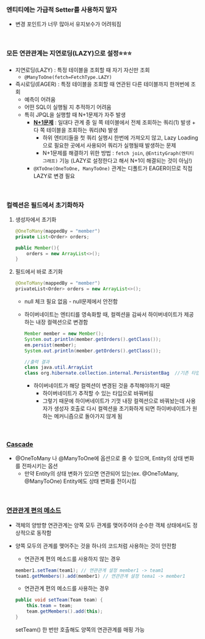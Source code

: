 ### 엔티티에는 가급적 Setter를 사용하지 말자

- 변경 포인트가 너무 많아서 유지보수가 어려워짐

<br>

### 모든 연관관계는 지연로딩(LAZY)으로 설정⭐⭐⭐

- 지연로딩(LAZY) : 특정 테이블을 조회할 때 자기 자신만 조회
    - `@ManyToOne(fetch=FetchType.LAZY)`
- 즉시로딩(EAGER) : 특정 테이블을 조회할 때 연관된 다른 테이블까지 한꺼번에 조회
    - 예측이 어려움
    - 어떤 SQL이 실행될 지 추적하기 어려움
    - 특히 JPQL을 실행할 때 N+1문제가 자주 발생
        - [**N+1문제**](https://jojoldu.tistory.com/165) : 일대다 관계 중 일 쪽 테이블에서 전체 조회하는 쿼리(1) 발생 + 다 쪽 테이블을 조회하는 쿼리(N) 발생
            - 하위 엔티티들을 첫 쿼리 실행시 한번에 가져오지 않고, Lazy Loading으로 필요한 곳에서 사용되어 쿼리가 실행될때 발생하는 문제
            - N+1문제를 해결하기 위한 방법 : `fetch join`, `@EntityGraph(엔티티 그래프)` 기능 (LAZY로 설정한다고 해서 N+1이 해결되는 것이 아님!)
        - `@XToOne(OneToOne, ManyToOne)` 관계는 디폴트가 EAGER이므로 직접 LAZY로 변경 필요

<br>

### 컬렉션은 필드에서 초기화하자

1. 생성자에서 초기화
    
    ```java
    @OneToMany(mappedBy = "member")
    private List<Order> orders;
    
    public Member(){
        orders = new ArrayList<>();
    }
    ```
    
2. 필드에서 바로 초기화
    
    ```java
    @OneToMany(mappedBy = "member")
    privateList<Order> orders = new ArrayList<>();
    ```
    
    - null 체크 필요 없음 - null문제에서 안전함
    - 하이버네이트는 엔티티를 영속화할 때, 컬렉션을 감싸서 하이버네이트가 제공하는 내장 컬렉션으로 변경함
        
        ```java
        Member member = new Member();
        System.out.println(member.getOrders().getClass());
        em.persist(member);
        System.out.println(member.getOrders().getClass());
        
        //출력 결과
        class java.util.ArrayList
        class org.hibernate.collection.internal.PersistentBag  //기존 타입에서 내장 컬렉션으로 변경해버림
        ```
        
        - 하이버네이트가 해당 컬렉션이 변경된 것을 추적해야하기 때문
            - 하이버네이트가 추적할 수 있는 타입으로 바꿔버림
            - 그렇기 때문에 하이버네이트가 기껏 내장 컬렉션으로 바꿔놨는데 사용자가 생성자 호출로 다시 컬렉션을 초기화하게 되면 하이버네이트가 원하는 메커니즘으로 돌아가지 않게 됨
            

<br>

### [Cascade](https://velog.io/@max9106/JPA%EC%97%94%ED%8B%B0%ED%8B%B0-%EC%83%81%ED%83%9C-Cascade)

- @OneToMany 나 @ManyToOne에 옵션으로 줄 수 있으며, Entity의 상태 변화를 전파시키는 옵션
    - 만약 Entity의 상태 변화가 있으면 연관되어 있는(ex. @OneToMany, @ManyToOne) Entity에도 상태 변화를 전이시킴
    

<br>

### [연관관계 편의 메소드](https://joanne.tistory.com/220)

- 객체의 양방향 연관관계는 양쪽 모두 관계를 맺어주어야 순수한 객체 상태에서도 정상적으로 동작함
- 양쪽 모두의 관계를 맺어주는 것을 하나의 코드처럼 사용하는 것이 안전함
    - 연관관계 편의 메소드를 사용하지 않는 경우
    
    ```java
    member1.setTeam(team1); // 연관관계 설정 member1 -> team1
    team1.getMembers().add(member1) // 연관관계 설정 tema1 -> member1
    ```
    
    - 연관관계 편의 메소드를 사용하는 경우
    
    ```java
    public void setTeam(Team team) {
        this.team = team;
        team.getMembers().add(this);
    }
    ```
    
    setTeam() 한 번만 호출해도 양쪽의 연관관계를 매핑 가능

